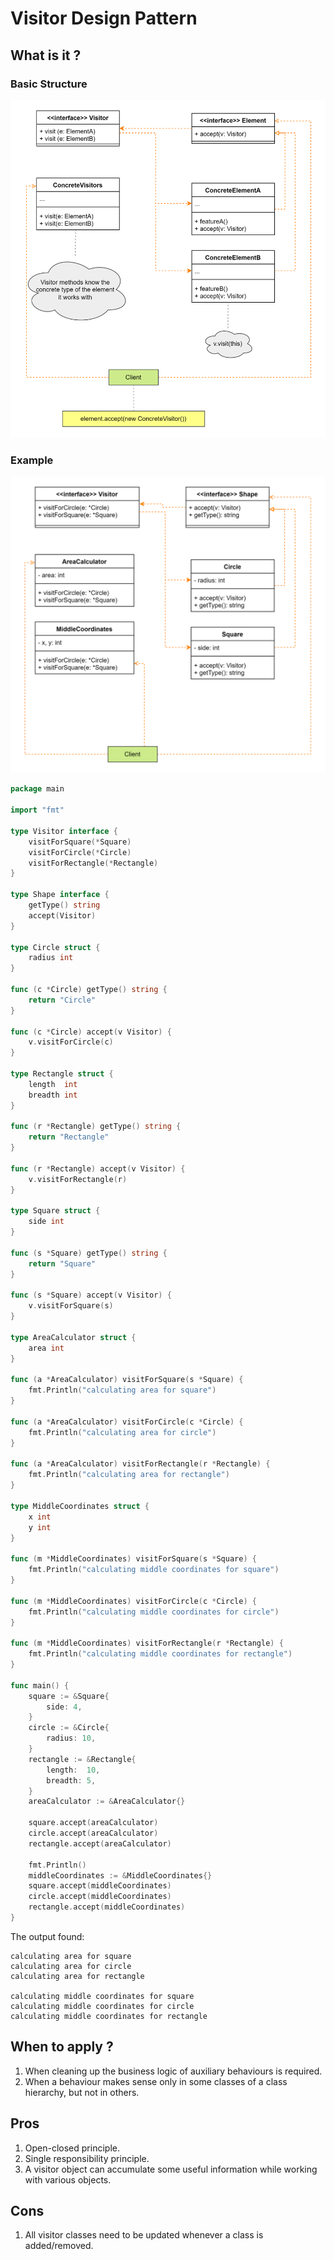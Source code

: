 # Visitor Design Pattern

## What is it ?


### Basic Structure

<img src="../../assets/visitor-pattern.svg"></img>

### Example

<img src="../../assets/example-visitor-pattern.svg"></img>

```go
package main

import "fmt"

type Visitor interface {
	visitForSquare(*Square)
	visitForCircle(*Circle)
	visitForRectangle(*Rectangle)
}

type Shape interface {
	getType() string
	accept(Visitor)
}

type Circle struct {
	radius int
}

func (c *Circle) getType() string {
	return "Circle"
}

func (c *Circle) accept(v Visitor) {
	v.visitForCircle(c)
}

type Rectangle struct {
	length  int
	breadth int
}

func (r *Rectangle) getType() string {
	return "Rectangle"
}

func (r *Rectangle) accept(v Visitor) {
	v.visitForRectangle(r)
}

type Square struct {
	side int
}

func (s *Square) getType() string {
	return "Square"
}

func (s *Square) accept(v Visitor) {
	v.visitForSquare(s)
}

type AreaCalculator struct {
	area int
}

func (a *AreaCalculator) visitForSquare(s *Square) {
	fmt.Println("calculating area for square")
}

func (a *AreaCalculator) visitForCircle(c *Circle) {
	fmt.Println("calculating area for circle")
}

func (a *AreaCalculator) visitForRectangle(r *Rectangle) {
	fmt.Println("calculating area for rectangle")
}

type MiddleCoordinates struct {
	x int
	y int
}

func (m *MiddleCoordinates) visitForSquare(s *Square) {
	fmt.Println("calculating middle coordinates for square")
}

func (m *MiddleCoordinates) visitForCircle(c *Circle) {
	fmt.Println("calculating middle coordinates for circle")
}

func (m *MiddleCoordinates) visitForRectangle(r *Rectangle) {
	fmt.Println("calculating middle coordinates for rectangle")
}

func main() {
	square := &Square{
		side: 4,
	}
	circle := &Circle{
		radius: 10,
	}
	rectangle := &Rectangle{
		length:  10,
		breadth: 5,
	}
	areaCalculator := &AreaCalculator{}

	square.accept(areaCalculator)
	circle.accept(areaCalculator)
	rectangle.accept(areaCalculator)

	fmt.Println()
	middleCoordinates := &MiddleCoordinates{}
	square.accept(middleCoordinates)
	circle.accept(middleCoordinates)
	rectangle.accept(middleCoordinates)
}

```

The output found:

```shell
calculating area for square
calculating area for circle
calculating area for rectangle

calculating middle coordinates for square
calculating middle coordinates for circle
calculating middle coordinates for rectangle
```


## When to apply ?

1. When cleaning up the business logic of auxiliary behaviours is required.
2. When a behaviour makes sense only in some classes of a class hierarchy, but not in others.

## Pros

1. Open-closed principle.
2. Single responsibility principle.
3. A visitor object can accumulate some useful information while working with various objects.

## Cons

1. All visitor classes need to be updated whenever a class is added/removed.